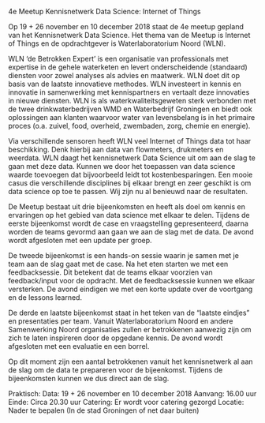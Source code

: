 4e Meetup Kennisnetwerk Data Science: Internet of Things


Op 19 + 26 november en 10 december 2018 staat de 4e meetup gepland van het Kennisnetwerk Data Science. Het thema van de Meetup is Internet of Things en de opdrachtgever is Waterlaboratorium Noord (WLN).

WLN ‘de Betrokken Expert’ is een organisatie van professionals met expertise in de gehele waterketen en levert onderscheidende (standaard) diensten voor zowel analyses als advies en maatwerk. WLN doet dit op basis van de laatste innovatieve methodes. WLN investeert in kennis en innovatie in samenwerking met kennispartners en vertaalt deze innovaties in nieuwe diensten. WLN is als waterkwaliteitsgeweten sterk verbonden met de twee drinkwaterbedrijven WMD en Waterbedrijf Groningen en biedt ook oplossingen aan klanten waarvoor water van levensbelang is in het primaire proces (o.a. zuivel, food, overheid, zwembaden, zorg, chemie en energie).

Via verschillende sensoren heeft WLN veel Internet of Things data tot haar beschikking. Denk hierbij aan data van flowmeters, drukmeters en weerdata. WLN daagt het kennisnetwerk Data Science uit om aan de slag te gaan met deze data. Kunnen we door het toepassen van data science waarde toevoegen dat bijvoorbeeld leidt tot kostenbesparingen. Een mooie casus die verschillende disciplines bij elkaar brengt en zeer geschikt is om data science op toe te passen. Wij zijn nu al benieuwd naar de resultaten.

De Meetup bestaat uit drie bijeenkomsten en heeft als doel om kennis en ervaringen op het gebied van data science met elkaar te delen. Tijdens de eerste bijeenkomst wordt de case en vraagstelling gepresenteerd, daarna worden de teams gevormd aan gaan we aan de slag met de data. De avond wordt afgesloten met een update per groep.

De tweede bijeenkomst is een hands-on sessie waarin je samen met je team aan de slag gaat met de case. Na het eten starten we met een feedbacksessie. Dit betekent dat de teams elkaar voorzien van feedback/input voor de opdracht. Met de feedbacksessie kunnen we elkaar versterken. De avond eindigen we met een korte update over de voortgang en de lessons learned.

De derde en laatste bijeenkomst staat in het teken van de “laatste eindjes” en presentaties per team. Vanuit Waterlaboratorium Noord en andere Samenwerking Noord organisaties zullen er betrokkenen aanwezig zijn om zich te laten inspireren door de opgedane kennis. De avond wordt afgesloten met een evaluatie en een borrel.

Op dit moment zijn een aantal betrokkenen vanuit het kennisnetwerk al aan de slag om de data te prepareren voor de bijeenkomst. Tijdens de bijeenkomsten kunnen we dus direct aan de slag.

Praktisch:
Data: 19 + 26 november en 10 december 2018
Aanvang: 16.00 uur
Einde: Circa 20.30 uur
Catering: Er wordt voor catering gezorgd
Locatie: Nader te bepalen (In de stad Groningen of net daar buiten)


